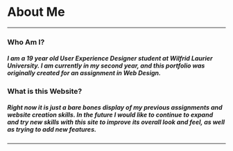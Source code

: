 <h1> About Me </h1>
<hr/>
<h3>Who Am I?</h3>
<h5>I am a 19 year old User Experience Designer student at Wilfrid Laurier University. I am currently in my second year, and this portfolio was originally created for an assignment in Web Design.</h5>

<h3>What is this Website?</h3>
<h5>Right now it is just a bare bones display of my previous assignments and website creation skills. In the future I would like to continue to expand and try new skills with this site to improve its overall look and feel, as well as trying to add new features.</h5>
<hr/>
